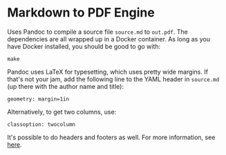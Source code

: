 
# Markdown to PDF Engine

Uses Pandoc to compile a source file `source.md` to `out.pdf`. The dependencies are all wrapped up in a Docker container. As long as you have Docker installed, you should be good to go with:

```
make
```

Pandoc uses LaTeX for typesetting, which uses pretty wide margins. If that's not your jam, add the following line to the YAML header in `source.md` (up there with the author name and title):

```
geometry: margin=1in
```

Alternatively, to get two columns, use:

```
classoption: twocolumn
```

It's possible to do headers and footers as well. For more information, see [here](https://tex.stackexchange.com/questions/139139/adding-headers-and-footers-using-pandoc).
